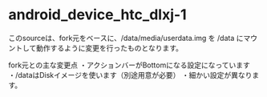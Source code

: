 android_device_htc_dlxj-1
=========================
このsourceは、fork元をベースに、/data/media/userdata.img を
/data にマウントして動作するように変更を行ったものとなります。

fork元との主な変更点
・アクションバーがBottomになる設定になっています
・/dataはDiskイメージを使います（別途用意が必要）
・細かい設定が異なります。
